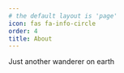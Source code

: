 ```yaml
---
# the default layout is 'page'
icon: fas fa-info-circle
order: 4
title: About
---
```


Just another wanderer on earth
